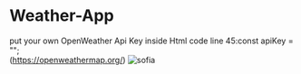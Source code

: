 # Weather-App
put your own OpenWeather Api Key inside Html code line 45:const apiKey = ""; </br>
(https://openweathermap.org/)
![sofia](https://github.com/oguzcanaygun/Weather-App/assets/60397230/120ee02c-ced4-490b-a348-0e5eca7e85ca)
